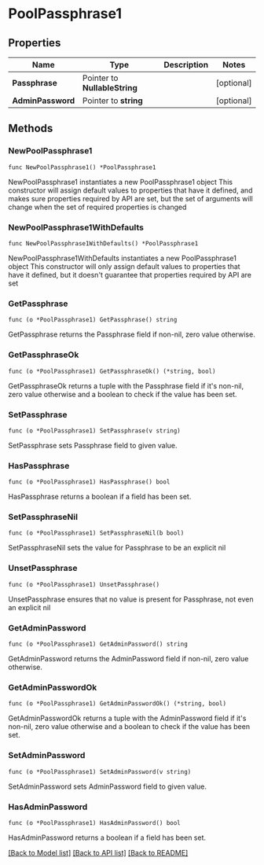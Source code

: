 # PoolPassphrase1

## Properties

Name | Type | Description | Notes
------------ | ------------- | ------------- | -------------
**Passphrase** | Pointer to **NullableString** |  | [optional] 
**AdminPassword** | Pointer to **string** |  | [optional] 

## Methods

### NewPoolPassphrase1

`func NewPoolPassphrase1() *PoolPassphrase1`

NewPoolPassphrase1 instantiates a new PoolPassphrase1 object
This constructor will assign default values to properties that have it defined,
and makes sure properties required by API are set, but the set of arguments
will change when the set of required properties is changed

### NewPoolPassphrase1WithDefaults

`func NewPoolPassphrase1WithDefaults() *PoolPassphrase1`

NewPoolPassphrase1WithDefaults instantiates a new PoolPassphrase1 object
This constructor will only assign default values to properties that have it defined,
but it doesn't guarantee that properties required by API are set

### GetPassphrase

`func (o *PoolPassphrase1) GetPassphrase() string`

GetPassphrase returns the Passphrase field if non-nil, zero value otherwise.

### GetPassphraseOk

`func (o *PoolPassphrase1) GetPassphraseOk() (*string, bool)`

GetPassphraseOk returns a tuple with the Passphrase field if it's non-nil, zero value otherwise
and a boolean to check if the value has been set.

### SetPassphrase

`func (o *PoolPassphrase1) SetPassphrase(v string)`

SetPassphrase sets Passphrase field to given value.

### HasPassphrase

`func (o *PoolPassphrase1) HasPassphrase() bool`

HasPassphrase returns a boolean if a field has been set.

### SetPassphraseNil

`func (o *PoolPassphrase1) SetPassphraseNil(b bool)`

 SetPassphraseNil sets the value for Passphrase to be an explicit nil

### UnsetPassphrase
`func (o *PoolPassphrase1) UnsetPassphrase()`

UnsetPassphrase ensures that no value is present for Passphrase, not even an explicit nil
### GetAdminPassword

`func (o *PoolPassphrase1) GetAdminPassword() string`

GetAdminPassword returns the AdminPassword field if non-nil, zero value otherwise.

### GetAdminPasswordOk

`func (o *PoolPassphrase1) GetAdminPasswordOk() (*string, bool)`

GetAdminPasswordOk returns a tuple with the AdminPassword field if it's non-nil, zero value otherwise
and a boolean to check if the value has been set.

### SetAdminPassword

`func (o *PoolPassphrase1) SetAdminPassword(v string)`

SetAdminPassword sets AdminPassword field to given value.

### HasAdminPassword

`func (o *PoolPassphrase1) HasAdminPassword() bool`

HasAdminPassword returns a boolean if a field has been set.


[[Back to Model list]](../README.md#documentation-for-models) [[Back to API list]](../README.md#documentation-for-api-endpoints) [[Back to README]](../README.md)


